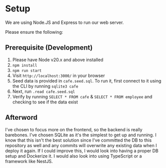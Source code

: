# Setup

We are using Node.JS and Express to run our web server. 

Please ensure the following:

## Prerequisite (Development)

1. Please have Node v20.x and above installed
3. `npm install`
4. `npm run start`
5. Visit `http://localhost:3000/` in your browser
6. Seed data is provided in `cafe.seed.sql`. To run it, first connect to it using the CLI by running `sqlite3 cafe`
7. Next, run `.read cafe.seed.sql`
8. Verify by running `SELECT * FROM cafe` & `SELECT * FROM employee` and checking to see if the data exist

## Afterword

I've chosen to focus more on the frontend, so the backend is really barebones. I've chosen SQLite as it's the simplest to get up and running. I know that this isn't the best solution since I've committed the DB to this repository as well and any commits will overwrite any existing data when I deploy it again. If I could improve this, I would look into having a proper DB setup and Dockerize it. I would also look into using TypeScript or a framework like NestJS.